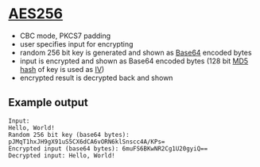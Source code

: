 # [AES256](https://en.wikipedia.org/wiki/Advanced_Encryption_Standard)
- CBC mode, PKCS7 padding
- user specifies input for encrypting
- random 256 bit key is generated and shown as [Base64](https://en.wikipedia.org/wiki/Base64) encoded bytes
- input is encrypted and shown as Base64 encoded bytes (128 bit [MD5 hash](https://en.wikipedia.org/wiki/MD5) of key is used as [IV](https://en.wikipedia.org/wiki/Initialization_vector))
- encrypted result is decrypted back and shown
## Example output
```
Input:
Hello, World!
Random 256 bit key (base64 bytes): pJMqT1hxJH9gX91uS5CX6dCA6vORN6klSnscc4A/KPs=
Encrypted input (base64 bytes): 6muFS6BKwNR2Cg1U20gyiQ==
Decrypted input: Hello, World!
```